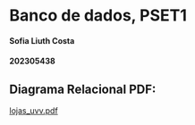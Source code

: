 # Banco de dados, PSET1

#### Sofia Liuth Costa
#### 202305438

## Diagrama Relacional PDF:

[lojas_uvv.pdf](https://github.com/sofialiuth/uvv_bd1_cc1ma/files/11547080/lojas_uvv.pdf)
